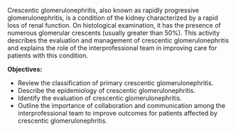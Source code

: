 Crescentic glomerulonephritis, also known as rapidly progressive glomerulonephritis, is a condition of the kidney characterized by a rapid loss of renal function. On histological examination, it has the presence of numerous glomerular crescents (usually greater than 50%). This activity describes the evaluation and management of crescentic glomerulonephritis and explains the role of the interprofessional team in improving care for patients with this condition.

**Objectives:**
- Review the classification of primary crescentic glomerulonephritis. 
- Describe the epidemiology of crescentic glomerulonephritis.
- Identify the evaluation of crescentic glomerulonephritis.
- Outline the importance of collaboration and communication among the interprofessional team to improve outcomes for patients affected by crescentic glomerulonephritis.